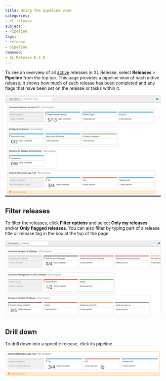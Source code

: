 ```yaml
---
title: Using the pipeline view
categories:
- xl-release
subject:
- Pipeline
tags:
- release
- pipeline
removed:
- XL Release 6.2.0
---
```


To see an overview of all [active](/xl-release/concept/release-life-cycle.html) releases in XL Release, select **Releases** > **Pipeline** from the top bar. This page provides a pipeline view of each active release; it shows how much of each release has been completed and any flags that have been set on the release or tasks within it.

![Pipeline](../images/pipeline.png)

## Filter releases

To filter the releases, click **Filter options** and select **Only my releases** and/or **Only flagged releases**. You can also filter by typing part of a release title or release tag in the box at the top of the page.

![Filtered pipeleine view](../images/pipeline-filtered.png)

## Drill down

To drill down into a specific release, click its pipeline.

![Pipeline drill down](../images/pipeline-drill-down.png)
